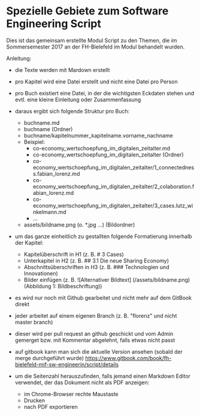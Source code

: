 # Spezielle Gebiete zum Software Engineering Script

Dies ist das gemeinsam erstellte Modul Script zu den Themen, die im Sommersemester 2017 an der FH-Bielefeld im Modul behandelt wurden.

Anleitung:

* die Texte werden mit Mardown erstellt
* pro Kapitel wird eine Datei erstellt und nicht eine Datei pro Person
* pro Buch existiert eine Datei, in der die wichtigsten Eckdaten stehen und evtl. eine kleine Einleitung oder Zusammenfassung
* daraus ergibt sich folgende Struktur pro Buch:

  * buchname.md
  * buchname \(Ordner\)
  * buchname/kapitelnummer\_kapitelname.vorname\_nachname
  * Beispiel:
    * co-economy\_wertschoepfung\_im\_digitalen\_zeitalter.md
    * co-economy\_wertschoepfung\_im\_digitalen\_zeitalter \(Ordner\)
    * co-economy\_wertschoepfung\_im\_digitalen\_zeitalter/1\_connectedness.fabian\_lorenz.md
    * co-economy\_wertschoepfung\_im\_digitalen\_zeitalter/2\_colaboration.fabian\_lorenz.md
    * co-economy\_wertschoepfung\_im\_digitalen\_zeitalter/3\_cases.lutz\_winkelmann.md
    * ...
  * assets/bildname.png (o. *.jpg ...) (Bildordner)

* um das ganze einheitlich zu gestallten folgende Formatierung innerhalb der Kapitel:

  * Kapitelüberschrift in H1 \(z. B. \# 3 Cases\)
  * Unterkapitel in H2 \(z. B. \#\# 3.1 Die neue Sharing Economy\)
  * Abschnittsüberschriften in H3 \(z. B. \#\#\# Technologien und Innovationen\)
  * Bilder einfügen \(z. B. \!\[Alternativer Bildtext\] \(/assets/bildname.png\) \(Abbildung 1: Bildbeschriftung\))

* es wird nur noch mit Github gearbeitet und nicht mehr auf dem GitBook direkt

* jeder arbeitet auf einem eigenen Branch \(z. B. "florenz" und nicht master branch\)
* dieser wird per pull request an github geschickt und vom Admin gemerget bzw. mit Kommentar abgelehnt, falls etwas nicht passt
* auf gitbook kann man sich die aktuelle Version ansehen \(sobald der merge durchgeführt wurde\)
https://www.gitbook.com/book/fh-bielefeld-mif-sw-engineerin/script/details

* um die Seitenzahl herauszufinden, falls jemand einen Markdown Editor verwendet, der das Dokument nicht als PDF anzeigen:

  * im Chrome-Browser rechte Maustaste
  * Drucken
  * nach PDF exportieren
